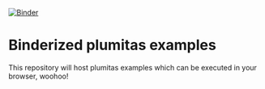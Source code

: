 [![Binder](https://mybinder.org/badge.svg)](https://mybinder.org/v2/gh/anotherjoshsmith/plumitas_examples/master)
# Binderized plumitas examples
This repository will host plumitas examples which can be executed in your browser, woohoo!
